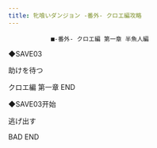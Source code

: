 ```yaml
---
title: 牝喰いダンジョン -番外- クロエ編攻略
---
```


                ■-番外- クロエ編 第一章 半魚人編

◆SAVE03

助けを待つ

クロエ編 第一章 END



◆SAVE03开始

逃げ出す



BAD END


              
